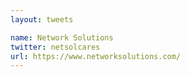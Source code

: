 ```yaml
---
layout: tweets

name: Network Solutions
twitter: netsolcares
url: https://www.networksolutions.com/
---
```

